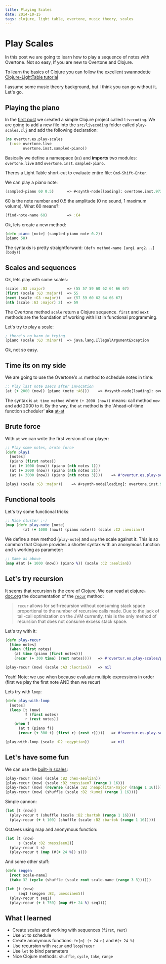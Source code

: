 ```yaml
---
title: Playing Scales
date: 2014-10-15
tags: clojure, light table, overtone, music theory, scales
---
```


# Play Scales

In this post we are going to learn how to play a sequence of notes with
Overtone. Not so easy, If you are new to Overtone and Clojure.

To learn the basics of  Clojure you can follow the excellent
[swannodette Clojure-LightTable tutorial](https://github.com/swannodette/lt-cljs-tutorial)

I assume some music theory background, but I think you can go without it. Let's go.

## Playing the piano

In the [first post]() we created a simple Clojure project called `livecoding`.
We are going to add a new file into the `src/livecoding` folder called
`play-scales.clj` and add the following declaration:

~~~ clojure
(ns overtur.es.play-scales
  (:use overtone.live
        overtone.inst.sampled-piano))
~~~

Basically we define a namespace (`ns`) and **imports** two modules: `overtone.live`
and `overtone.inst.sampled-piano`.

Theres a Light Table short-cut to evaluate entire file: `Cmd-Shift-Enter`.

We can play a piano note:

~~~ clojure
(sampled-piano 60 0.5)      => #<synth-node[loading]: overtone.inst.973/sampled-piano 87>
~~~

60 is the note number and 0.5 the amplitude (0 no sound, 1 maximum volume).
What 60 means?:

~~~ clojure
(find-note-name 60)         => :C4
~~~

Ok, lets create a new method:
~~~ clojure
(defn piano [note] (sampled-piano note 0.2))
(piano 58)
~~~

The syntaxis is pretty straightforward: `(defn method-name [arg1 arg2...] (body))`

## Scales and sequences

Ok, lets play with some scales:

~~~ clojure
(scale :G3 :major)          => (55 57 59 60 62 64 66 67)
(first (scale :G3 :major))  => 55
(next (scale :G3 :major))   => (57 59 60 62 64 66 67)
(nth (scale :G3 :major) 2)  => 59
~~~

The Overtone method `scale` return a Clojure sequence. `first` and `next` methods
are the foundation of working with list in functional programming.

Let's try to play a scale:

~~~ clojure
; there's no harm in trying
(piano (scale :G3 :minor))  => java.lang.IllegalArgumentException
~~~

Ok, not so easy.

## Time its on my side

We are going to use the Overtone's `at` method to schedule notes in time:

~~~ clojure
;; Play last note 2secs after invocation
(at (+ 2000 (now)) (piano (note :A6)))    => #<synth-node[loading]: overtone.inst.973/sampled-piano 96>
~~~

The syntax is `at time method` where `(+ 2000 (now))` means: call method `now` and
add 2000 to it. By the way, the `at` method is the 'Ahead-of-time function scheduler'
**aka** [at-at](https://github.com/overtone/at-at)

## Brute force

With `at` we can write the first version of our player:

~~~ clojure
;; Play some notes, brute force
(defn play1
  [notes]
  (piano (first notes))
  (at (+ 1000 (now)) (piano (nth notes 1)))
  (at (+ 2000 (now)) (piano (nth notes 2)))
  (at (+ 3000 (now)) (piano (nth notes 3))))    => #'overtur.es.play-scales/play1

(play1 (scale :G3 :major))    => #<synth-node[loading]: overtone.inst.973/sampled-piano 100>
~~~

## Functional tools

Let's try some functional tricks:

~~~ clojure
;; Nice cluster ;-)
(map (defn play-note [note]
        (at (+ 1000 (now)) (piano note))) (scale :C2 :aeolian))
~~~

We define a new method (`play-note`) and `map` the scale against it. This is
so common that Clojure provides a shorter syntax with an anonymous function
and `%` working as parameter:


~~~ clojure
;; Same as above
(map #(at (+ 1000 (now)) (piano %)) (scale :C2 :aeolian))
~~~


## Let's try recursion

It seems that recursion is the core of Clojure. We can read at
[clojure-doc.org](http://clojure-doc.org) the documentation of
the [`recur`](http://clojure-doc.org/articles/language/core_overview.html#looping) method:

> `recur` allows for self-recursion without consuming stack space proportional to
> the number of recursive calls made. Due to the jack of tail-call optimization
> on the JVM currently, this is the only method of recursion that does not consume excess stack space.

Let's try with it:

~~~ clojure
(defn play-recur
  [time notes]
  (when (first notes)
    (at time (piano (first notes)))
    (recur (+ 300 time) (rest notes))))   => #'overtur.es.play-scales/play-recur

(play-recur (now) (scale :A3 :locrian))   => nil
~~~

Yeah! Note: we use when because evaluate multiple expressions in order (first
we play the first note AND then we recur)

Lets try with `loop`:

~~~ clojure
(defn play-with-loop
  [notes]
  (loop [t (now)
         f (first notes)
         r (rest notes)]
    (when f
      (at t (piano f))
      (recur (+ 300 t) (first r) (rest r)))))   => #'overtur.es.play-scales/play-with-loop

(play-with-loop (scale :D2 :egyptian))          => nil
~~~

## Let's have some fun

We can use the [built-in scales](https://github.com/overtone/overtone/blob/master/src/overtone/music/pitch.clj):

~~~ clojure
(play-recur (now) (scale :B2 :hex-aeolian))
(play-recur (now) (scale :B2 :messiaen7 (range 1 16)))
(play-recur (now) (reverse (scale :B2 :neapolitan-major (range 1 16))))
(play-recur (now) (shuffle (scale :B2 :kumoi (range 1 16))))
~~~

Simple cannon:

~~~ clojure
(let [t (now)]
  (play-recur t (shuffle (scale :B2 :bartok (range 1 16))))
  (play-recur (+ t 100) (shuffle (scale :B2 :bartok (range 1 16)))))
~~~

Octaves using map and anonymous function:

~~~ clojure
(let [t (now)
      s (scale :B2 :messiaen2)]
  (play-recur t s)
  (play-recur t (map (#(+ 24 %)) s)))
~~~

And some other stuff:

~~~ clojure
(defn seqgen
  [root scale-name]
  (take 32 (cycle (shuffle (scale root scale-name (range 3 8))))))

(let [t (now)
      seq1 (seqgen :B2, :messiaen5)]
  (play-recur t seq1)
  (play-recur (+ t 750) (map #(+ 24 %) seq1)))
~~~

## What I learned

- Create scales and working with sequences (`first`, `rest`)
- Use `at` to schedule
- Create anonymous functions: `fn[n] (+ 24 n)` and `#(+ 24 %)`
- Use recursion with `recur` and `loop`/`recur`
- Use `let` to bind parameters
- Nice Clojure methods: `shuffle`, `cycle`, `take`, `range`
